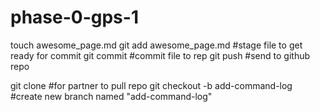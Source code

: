 # phase-0-gps-1

touch awesome_page.md
git add awesome_page.md #stage file to get ready for commit
git commit #commit file to rep
git push #send to github repo

git clone #for partner to pull repo
git checkout -b add-command-log #create new branch named "add-command-log"